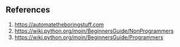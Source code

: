## References

1. https://automatetheboringstuff.com
2. https://wiki.python.org/moin/BeginnersGuide/NonProgrammers
3. https://wiki.python.org/moin/BeginnersGuide/Programmers
